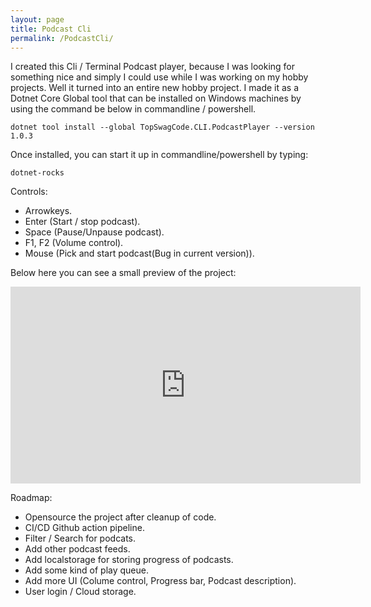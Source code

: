 ```yaml
---
layout: page
title: Podcast Cli
permalink: /PodcastCli/
---
```


I created this Cli / Terminal Podcast player, because I was looking for something nice and simply I could use while I was working on my hobby projects. Well it turned into an entire new hobby project. I made it as a Dotnet Core Global tool that can be installed on Windows machines by using the command be below in commandline / powershell.

```
dotnet tool install --global TopSwagCode.CLI.PodcastPlayer --version 1.0.3
```

Once installed, you can start it up in commandline/powershell by typing:

```
dotnet-rocks
```
Controls:

* Arrowkeys.
* Enter (Start / stop podcast).
* Space (Pause/Unpause podcast).
* F1, F2 (Volume control).
* Mouse (Pick and start podcast(Bug in current version)).

Below here you can see a small preview of the project:

<iframe width="560" height="315" src="https://www.youtube.com/embed/CZ9NfHgTpCg" frameborder="0" allow="accelerometer; autoplay; encrypted-media; gyroscope; picture-in-picture" allowfullscreen></iframe>

Roadmap:

* Opensource the project after cleanup of code.
* CI/CD Github action pipeline.
* Filter / Search for podcats.
* Add other podcast feeds.
* Add localstorage for storing progress of podcasts.
* Add some kind of play queue.
* Add more UI (Colume control, Progress bar, Podcast description).
* User login / Cloud storage.